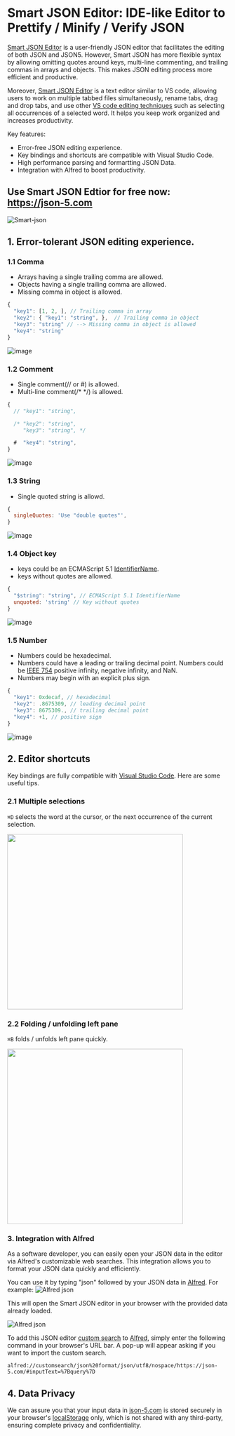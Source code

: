 # Smart JSON Editor: IDE-like Editor to Prettify / Minify / Verify JSON
[Smart JSON Editor](https://json-5.com) is a user-friendly JSON editor that facilitates the editing of both JSON and JSON5. However, Smart JSON has more flexible syntax by allowing omitting quotes around keys, multi-line commenting, and trailing commas in arrays and objects. This makes JSON editing process more efficient and productive.

Moreover, [Smart JSON Editor](https://json-5.com) is a text editor similar to VS code, allowing users to work on multiple tabbed files simultaneously, rename tabs, drag and drop tabs, and use other [VS code editing techniques](https://code.visualstudio.com/docs/editor/codebasics) such as selecting all occurrences of a selected word. It helps you keep work organized and increases productivity.

Key features:
- Error-free JSON editing experience.
- Key bindings and shortcuts are compatible with Visual Studio Code.
- High performance parsing and formartting JSON Data.
- Integration with Alfred to boost productivity.

## Use Smart JSON Edtior for free now: https://json-5.com

![Smart-json](https://user-images.githubusercontent.com/3455798/226092084-5977ae57-b643-473a-a0bd-b937084b07f7.gif)

## 1. Error-tolerant JSON editing experience.

### 1.1 Comma
- Arrays having a single trailing comma are allowed.
- Objects having a single trailing comma are allowed.
- Missing comma in object is allowed.

```js
{
  "key1": [1, 2, ], // Trailing comma in array
  "key2": { "key1": "string", },  // Trailing comma in object 
  "key3": "string" // --> Missing comma in object is allowed
  "key4": "string"
}
```
![image](https://user-images.githubusercontent.com/3455798/226093599-ca5e8319-75fd-4c5d-861d-3ef0e0a53490.png)


### 1.2 Comment
- Single comment(// or #) is allowed.
- Multi-line comment(/* */) is allowed.


```js
{
  // "key1": "string",

  /* "key2": "string",
     "key3": "string", */

  #  "key4": "string",
}
```
![image](https://user-images.githubusercontent.com/3455798/226093818-36c2cd20-0b35-4384-9ff1-7b3c3752ae40.png)


### 1.3 String
- Single quoted string is allowd.

```js
{
  singleQuotes: 'Use "double quotes"',
}
```
![image](https://user-images.githubusercontent.com/3455798/226093775-ce2e1a7c-cc47-43a9-9498-614e036c4492.png)


### 1.4 Object key

- keys could be an ECMAScript 5.1 [IdentifierName](https://262.ecma-international.org/5.1/#sec-7.6).
- keys without quotes are allowed.
```js
{
  "$string": "string", // ECMAScript 5.1 IdentifierName
  unquoted: 'string' // Key without quotes
}
```
![image](https://user-images.githubusercontent.com/3455798/226093494-66983740-9a00-4041-bdc1-613732e89253.png)


### 1.5 Number
- Numbers could be hexadecimal.
- Numbers could have a leading or trailing decimal point.
Numbers could be [IEEE 754](https://en.wikipedia.org/wiki/IEEE_754) positive infinity, negative infinity, and NaN.</li>
- Numbers may begin with an explicit plus sign.


```js
{
  "key1": 0xdecaf, // hexadecimal
  "key2": .8675309, // leading decimal point
  "key3": 8675309., // trailing decimal point
  "key4": +1, // positive sign
}
```
![image](https://user-images.githubusercontent.com/3455798/226093838-6323c3b6-bd20-4363-a2cb-bd210d3803a2.png)

## 2. Editor shortcuts
Key bindings are fully compatible with [Visual Studio Code](https://code.visualstudio.com/docs/editor/codebasics). Here are some useful tips.

### 2.1 Multiple selections
`⌘D` selects the word at the cursor, or the next occurrence of the current selection.

<img style="width:400px" src="https://user-images.githubusercontent.com/3455798/226115913-658541ea-3b5f-448d-b83a-b08459a3a492.png" />

### 2.2 Folding / unfolding left pane
`⌘B` folds / unfolds left pane quickly.

<img style="width:400px" src="https://user-images.githubusercontent.com/3455798/226117055-9ae01abf-a72a-4e25-beec-7e7346883eb2.png" />


### 3. Integration with Alfred
As a software developer, you can easily open your JSON data in the editor via Alfred's customizable web searches. This integration allows you to format your JSON data quickly and efficiently.

You can use it by typing "json" followed by your JSON data in [Alfred](https://www.alfredapp.com). For example:
![Alfred json](https://user-images.githubusercontent.com/3455798/229289708-0398eb8f-4017-455a-a8bf-950256c32feb.png)

This will open the Smart JSON editor in your browser with the provided data already loaded.

![Alfred json](https://user-images.githubusercontent.com/3455798/229290034-62e3d6dc-e35d-4094-88b9-15ea44323ffe.png)

To add this JSON editor [custom search](https://www.alfredapp.com/help/features/web-search/custom-searches) to [Alfred](https://www.alfredapp.com), simply enter the following command in your browser's URL bar. A pop-up will appear asking if you want to import the custom search.

```
alfred://customsearch/json%20format/json/utf8/nospace/https://json-5.com/#inputText=%7Bquery%7D
```


## 4. Data Privacy
We can assure you that your input data in [json-5.com](json-5.com) is stored securely in your browser's [localStorage](https://developer.mozilla.org/en-US/docs/Web/API/Window/localStorage) only, which is not shared with any third-party, ensuring complete privacy and confidentiality.

